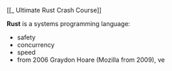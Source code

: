 [[_ Ultimate Rust Crash Course]]

**Rust** is a systems programming language:
- safety
- concurrency
- speed
- from 2006 Graydon Hoare (Mozilla from 2009), ve



